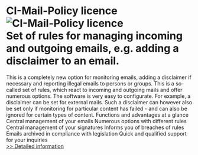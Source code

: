 # CI-Mail-Policy licence<br />![CI-Mail-Policy licence](https://mycommerce.akamaized.net/api/pimages/P300332950/BIG/300332950.PNG)<br />Set of rules for managing incoming and outgoing emails, e.g. adding a disclaimer to an email.
This is a completely new option for monitoring emails, adding a disclaimer if necessary and reporting illegal emails to persons or groups. This is a so-called set of rules, which react to incoming and outgoing mails and offer numerous options. The software is very easy to configurate. For example, a disclaimer can be set for external mails. Such a disclaimer can however also be set only if monitoring for particular content has failed - and can also be ignored for certain types of content.
Functions and advantages at a glance
Central management of your emails
Numerous options with different rules
Central management of your signatures
Informs you of breaches of rules
Emails archived in compliance with legislation
Quick and qualified support for your inquiries<br />[>> Detailed information](https://secure.shareit.com/shareit/product.html?productid=300332950&affiliateid=200057808)